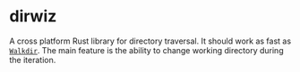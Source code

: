 dirwiz
=======
A cross platform Rust library for directory traversal. It should work as fast as [`Walkdir`](https://github.com/BurntSushi/walkdir).
The main feature is the ability to change working directory during the iteration.